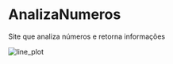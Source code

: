 # AnalizaNumeros
Site que analiza números e retorna informações

![line_plot](https://raw.githubusercontent.com/LucasMonteiro10/AnalizaNumeros/main/Analizador%20de%20N%C3%BAmeros.png)
